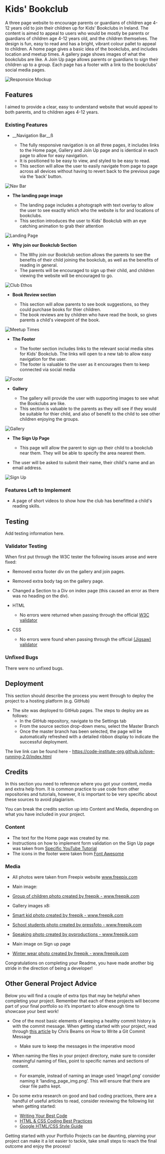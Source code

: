 
# Kids' Bookclub

A three page website to encourage parents or guardians of children age 4-12 years old to join their children up for Kids' Bookclubs in Ireland. The content is aimed to appeal to users who would be mostly be parents or guardians of children age 4-12 years old, and the children themselves. The design is fun, easy to read and has a bright, vibrant colour pallet to appeal to children. A home page gives a basic idea of the bookclubs, and includes location and meetup times. A gallery page shows images of what the bookclubs are like. A Join Up page allows parents or guardians to sign their children up to a group. Each page has a footer with a link to the bookclubs' social media pages. 

![Responsice Mockup](https://github.com/lucyrush/readme-template/blob/master/media/love_running_mockup.png)

## Features 

I aimed to provide a clear, easy to understand website that would appeal to both parents, and to children ages 4-12 years.

### Existing Features

- __Navigation Bar__ß

  - The fully responsive navigation is on all three pages, it includes links to the Home page, Gallery and Join Up page and is identical in each page to allow for easy navigation.
  - It is positioned to be easy to view, and styled to be easy to read.
  - This section will allow the user to easily navigate from page to page across all devices without having to revert back to the previous page via the ‘back’ button. 

![Nav Bar](https://github.com/lucyrush/readme-template/blob/master/media/love_running_nav.png)

- __The landing page image__

  - The landing page includes a photograph with text overlay to allow the user to see exactly which who the website is for and locations of bookclubs. 
  - This section introduces the user to Kids' Bookclub with an eye catching animation to grab their attention

![Landing Page](https://github.com/lucyrush/readme-template/blob/master/media/love_running_landing.png)

- __Why join our Bookclub Section__

  - The Why join our Bookclub section allows the parents to see the benefits of their child joining the bookclub, as well as the benefits of reading in general. 
  - The parents will be encouraged to sign up their child, and children viewing the website will be encouraged to go.

![Club Ethos](https://github.com/lucyrush/readme-template/blob/master/media/love_running_ethos.png)

- __Book Review section__

  - This section will allow parents to see book suggestions, so they could purchase books for thier children.  
  - The book reviews are by children who have read the book, so gives parents a child's viewpoint of the book. 

![Meetup Times](https://github.com/lucyrush/readme-template/blob/master/media/love_running_times.png)

- __The Footer__ 

  - The footer section includes links to the relevant social media sites for Kids' Bookclub. The links will open to a new tab to allow easy navigation for the user. 
  - The footer is valuable to the user as it encourages them to keep connected via social media

![Footer](https://github.com/lucyrush/readme-template/blob/master/media/love_running_footer.png)

- __Gallery__

  - The gallery will provide the user with supporting images to see what the Bookclubs are like. 
  - This section is valuable to the parents as they will see if they would be suitable for thier child, and also of benefit to the child to see other children enjoying the groups. 

![Gallery](https://github.com/lucyrush/readme-template/blob/master/media/love_running_gallery.png)

- __The Sign Up Page__

  - This page will allow the parent to sign up their child to a bookclub near them. They will be able to specify the area nearest them. 
 - The user will be asked to submit their name, their child's name and an email address. 

![Sign Up](https://github.com/lucyrush/readme-template/blob/master/media/love_running_signup.png)


### Features Left to Implement

- A page of short videos to show how the club has benefitted a child's reading skills.

## Testing 

Add testing information here.

### Validator Testing 

When first put through the W3C tester the following issues arose and were fixed:
- Removed extra footer div on the gallery and join pages.
- Removed extra body tag on the gallery page.
- Changed a Section to a Div on index page (this caused an error as there was no heading on the div).

- HTML
  - No errors were returned when passing through the official [W3C validator](https://validator.w3.org/nu/?doc=https%3A%2F%2Fcode-institute-org.github.io%2Flove-running-2.0%2Findex.html)
- CSS
  - No errors were found when passing through the official [(Jigsaw) validator](https://jigsaw.w3.org/css-validator/validator?uri=https%3A%2F%2Fvalidator.w3.org%2Fnu%2F%3Fdoc%3Dhttps%253A%252F%252Fcode-institute-org.github.io%252Flove-running-2.0%252Findex.html&profile=css3svg&usermedium=all&warning=1&vextwarning=&lang=en#css)

### Unfixed Bugs

There were no unfixed bugs.

## Deployment

This section should describe the process you went through to deploy the project to a hosting platform (e.g. GitHub) 

- The site was deployed to GitHub pages. The steps to deploy are as follows: 
  - In the GitHub repository, navigate to the Settings tab 
  - From the source section drop-down menu, select the Master Branch
  - Once the master branch has been selected, the page will be automatically refreshed with a detailed ribbon display to indicate the successful deployment. 

The live link can be found here - https://code-institute-org.github.io/love-running-2.0/index.html 


## Credits 

In this section you need to reference where you got your content, media and extra help from. It is common practice to use code from other repositories and tutorials, however, it is important to be very specific about these sources to avoid plagiarism. 

You can break the credits section up into Content and Media, depending on what you have included in your project. 

### Content 

- The text for the Home page was created by me.
- Instructions on how to implement form validation on the Sign Up page was taken from [Specific YouTube Tutorial](https://www.youtube.com/)
- The icons in the footer were taken from [Font Awesome](https://fontawesome.com/)

### Media

- All photos were taken from Freepix website www.freepix.com
- Main image:
- <a href="https://www.freepik.com/photos/group-children">Group of children photo created by freepik - www.freepik.com</a>

- Gallery images x8:
- <a href='https://www.freepik.com/photos/smart-kid'>Smart kid photo created by freepik - www.freepik.com</a>
- <a href='https://www.freepik.com/photos/school-students'>School students photo created by pressfoto - www.freepik.com</a>
- <a href='https://www.freepik.com/photos/speaking'>Speaking photo created by pvproductions - www.freepik.com</a>

- Main image on Sign up page
- <a href='https://www.freepik.com/photos/winter-wear'>Winter wear photo created by freepik - www.freepik.com</a>


Congratulations on completing your Readme, you have made another big stride in the direction of being a developer! 

## Other General Project Advice

Below you will find a couple of extra tips that may be helpful when completing your project. Remember that each of these projects will become part of your final portfolio so it’s important to allow enough time to showcase your best work! 

- One of the most basic elements of keeping a healthy commit history is with the commit message. When getting started with your project, read through [this article](https://chris.beams.io/posts/git-commit/) by Chris Beams on How to Write  a Git Commit Message 
  - Make sure to keep the messages in the imperative mood 

- When naming the files in your project directory, make sure to consider meaningful naming of files, point to specific names and sections of content.
  - For example, instead of naming an image used ‘image1.png’ consider naming it ‘landing_page_img.png’. This will ensure that there are clear file paths kept. 

- Do some extra research on good and bad coding practices, there are a handful of useful articles to read, consider reviewing the following list when getting started:
  - [Writing Your Best Code](https://learn.shayhowe.com/html-css/writing-your-best-code/)
  - [HTML & CSS Coding Best Practices](https://medium.com/@inceptiondj.info/html-css-coding-best-practice-fadb9870a00f)
  - [Google HTML/CSS Style Guide](https://google.github.io/styleguide/htmlcssguide.html#General)

Getting started with your Portfolio Projects can be daunting, planning your project can make it a lot easier to tackle, take small steps to reach the final outcome and enjoy the process! 